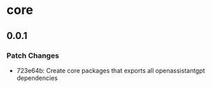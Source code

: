 # core

## 0.0.1

### Patch Changes

- 723e64b: Create core packages that exports all openassistantgpt dependencies
